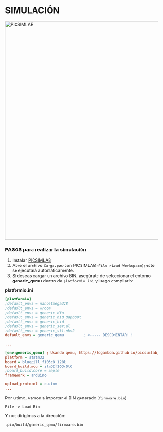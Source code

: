 # SIMULACIÓN

<img align="center" src="https://i.ibb.co/wKb7L5S/PICSIMLAB.png" alt="PICSIMLAB" width="720">


### PASOS para realizar la simulación

1. Instalar [PICSIMLAB](https://github.com/lcgamboa/picsimlab)
2. Abre el archivo `Carga.pzw` con PICSIMLAB (`File->Load Workspace`); este se ejecutará automáticamente.
3. Si deseas cargar un archivo BIN, asegúrate de seleccionar el entorno **generic_qemu** dentro de `platformio.ini` y luego compilarlo:

**platformio.ini**
``` platformio.ini
[platformio]
;default_envs = nanoatmega328
;default_envs = wroom
;default_envs = generic_dfu
;default_envs = generic_hid_dapboot
;default_envs = generic_hid
;default_envs = generic_serial
;default_envs = generic_stlinkv2
default_envs = generic_qemu         ; <----- DESCOMENTAR!!!

...

[env:generic_qemu] ; Usando qemu, https://lcgamboa.github.io/picsimlab_docs/0.9.2/armgdbDebug.html#x50-490006.3.1
platform = ststm32
board = bluepill_f103c8_128k
board_build.mcu = stm32f103c8t6
;board_build.core = maple
framework = arduino

upload_protocol = custom
...
```

Por ultimo, vamos a importar el BIN generado (`firmware.bin`)

```
File -> Load Bin
```

Y nos dirigimos a la dirección:

```
.pio/build/generic_qemu/firmware.bin
```
